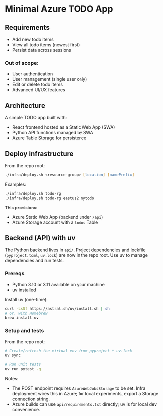 # Minimal Azure TODO App

## Requirements
- Add new todo items
- View all todo items (newest first)
- Persist data across sessions

### Out of scope:
- User authentication
- User management (single user only)
- Edit or delete todo items
- Advanced UI/UX features

## Architecture
A simple TODO app built with:
- React frontend hosted as a Static Web App (SWA)
- Python API functions managed by SWA
- Azure Table Storage for persistence

## Deploy infrastructure

From the repo root:

```zsh
./infra/deploy.sh <resource-group> [location] [namePrefix]
```

Examples:

```zsh
./infra/deploy.sh todo-rg
./infra/deploy.sh todo-rg eastus2 mytodo
```

This provisions:
- Azure Static Web App (backend under `/api`)
- Azure Storage account with a `todos` Table

## Backend (API) with uv


The Python backend lives in `api/`.
Project dependencies and lockfile (`pyproject.toml`, `uv.lock`) are now in the repo root.
Use uv to manage dependencies and run tests.

### Prereqs
- Python 3.10 or 3.11 available on your machine
- uv installed

Install uv (one-time):

```zsh
curl -LsSf https://astral.sh/uv/install.sh | sh
# or, with Homebrew
brew install uv
```

### Setup and tests
From the repo root:

```zsh
# Create/refresh the virtual env from pyproject + uv.lock
uv sync

# Run unit tests
uv run pytest -q
```

Notes:
- The POST endpoint requires `AzureWebJobsStorage` to be set. Infra deployment wires this in Azure; for local experiments, export a Storage connection string.
- Azure builds can use `api/requirements.txt` directly; uv is for local dev convenience.
